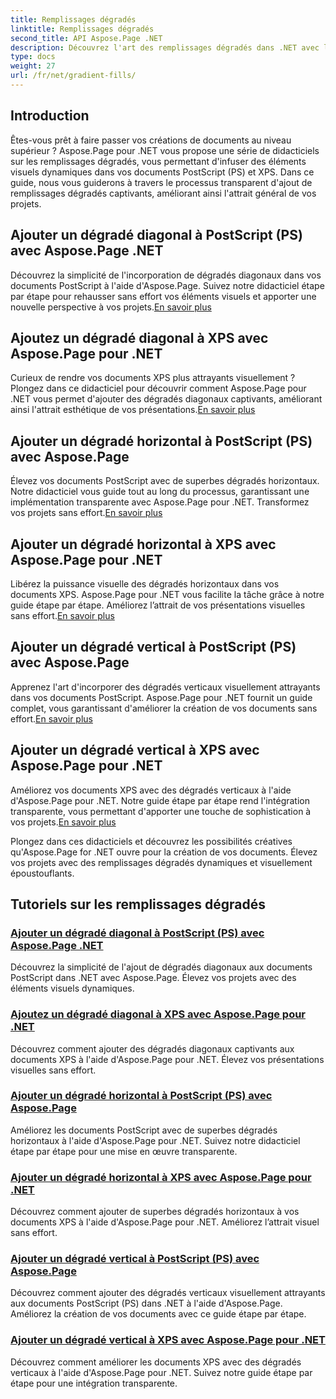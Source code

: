 ```yaml
---
title: Remplissages dégradés
linktitle: Remplissages dégradés
second_title: API Aspose.Page .NET
description: Découvrez l'art des remplissages dégradés dans .NET avec les didacticiels Aspose.Page. Élevez vos projets sans effort  ajoutez des dégradés diagonaux, horizontaux et verticaux captivants.
type: docs
weight: 27
url: /fr/net/gradient-fills/
---
```


## Introduction

Êtes-vous prêt à faire passer vos créations de documents au niveau supérieur ? Aspose.Page pour .NET vous propose une série de didacticiels sur les remplissages dégradés, vous permettant d'infuser des éléments visuels dynamiques dans vos documents PostScript (PS) et XPS. Dans ce guide, nous vous guiderons à travers le processus transparent d'ajout de remplissages dégradés captivants, améliorant ainsi l'attrait général de vos projets.

## Ajouter un dégradé diagonal à PostScript (PS) avec Aspose.Page .NET

 Découvrez la simplicité de l'incorporation de dégradés diagonaux dans vos documents PostScript à l'aide d'Aspose.Page. Suivez notre didacticiel étape par étape pour rehausser sans effort vos éléments visuels et apporter une nouvelle perspective à vos projets.[En savoir plus](./add-diagonal-gradient-to-postscript-ps/)

## Ajoutez un dégradé diagonal à XPS avec Aspose.Page pour .NET

 Curieux de rendre vos documents XPS plus attrayants visuellement ? Plongez dans ce didacticiel pour découvrir comment Aspose.Page pour .NET vous permet d'ajouter des dégradés diagonaux captivants, améliorant ainsi l'attrait esthétique de vos présentations.[En savoir plus](./add-diagonal-gradient-to-xps/)

## Ajouter un dégradé horizontal à PostScript (PS) avec Aspose.Page

 Élevez vos documents PostScript avec de superbes dégradés horizontaux. Notre didacticiel vous guide tout au long du processus, garantissant une implémentation transparente avec Aspose.Page pour .NET. Transformez vos projets sans effort.[En savoir plus](./add-horizontal-gradient-to-postscript-ps/)

## Ajouter un dégradé horizontal à XPS avec Aspose.Page pour .NET

 Libérez la puissance visuelle des dégradés horizontaux dans vos documents XPS. Aspose.Page pour .NET vous facilite la tâche grâce à notre guide étape par étape. Améliorez l’attrait de vos présentations visuelles sans effort.[En savoir plus](./add-horizontal-gradient-to-xps/)

## Ajouter un dégradé vertical à PostScript (PS) avec Aspose.Page

 Apprenez l'art d'incorporer des dégradés verticaux visuellement attrayants dans vos documents PostScript. Aspose.Page pour .NET fournit un guide complet, vous garantissant d'améliorer la création de vos documents sans effort.[En savoir plus](./add-vertical-gradient-to-postscript-ps/)

## Ajouter un dégradé vertical à XPS avec Aspose.Page pour .NET
Améliorez vos documents XPS avec des dégradés verticaux à l'aide d'Aspose.Page pour .NET. Notre guide étape par étape rend l'intégration transparente, vous permettant d'apporter une touche de sophistication à vos projets.[En savoir plus](./add-vertical-gradient-to-xps/)

Plongez dans ces didacticiels et découvrez les possibilités créatives qu'Aspose.Page for .NET ouvre pour la création de vos documents. Élevez vos projets avec des remplissages dégradés dynamiques et visuellement époustouflants.
## Tutoriels sur les remplissages dégradés
### [Ajouter un dégradé diagonal à PostScript (PS) avec Aspose.Page .NET](./add-diagonal-gradient-to-postscript-ps/)
Découvrez la simplicité de l'ajout de dégradés diagonaux aux documents PostScript dans .NET avec Aspose.Page. Élevez vos projets avec des éléments visuels dynamiques.
### [Ajoutez un dégradé diagonal à XPS avec Aspose.Page pour .NET](./add-diagonal-gradient-to-xps/)
Découvrez comment ajouter des dégradés diagonaux captivants aux documents XPS à l'aide d'Aspose.Page pour .NET. Élevez vos présentations visuelles sans effort.
### [Ajouter un dégradé horizontal à PostScript (PS) avec Aspose.Page](./add-horizontal-gradient-to-postscript-ps/)
Améliorez les documents PostScript avec de superbes dégradés horizontaux à l'aide d'Aspose.Page pour .NET. Suivez notre didacticiel étape par étape pour une mise en œuvre transparente.
### [Ajouter un dégradé horizontal à XPS avec Aspose.Page pour .NET](./add-horizontal-gradient-to-xps/)
Découvrez comment ajouter de superbes dégradés horizontaux à vos documents XPS à l'aide d'Aspose.Page pour .NET. Améliorez l’attrait visuel sans effort.
### [Ajouter un dégradé vertical à PostScript (PS) avec Aspose.Page](./add-vertical-gradient-to-postscript-ps/)
Découvrez comment ajouter des dégradés verticaux visuellement attrayants aux documents PostScript (PS) dans .NET à l'aide d'Aspose.Page. Améliorez la création de vos documents avec ce guide étape par étape.
### [Ajouter un dégradé vertical à XPS avec Aspose.Page pour .NET](./add-vertical-gradient-to-xps/)
Découvrez comment améliorer les documents XPS avec des dégradés verticaux à l'aide d'Aspose.Page pour .NET. Suivez notre guide étape par étape pour une intégration transparente.